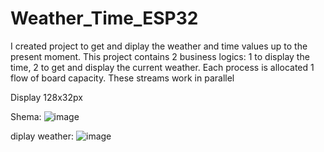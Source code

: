 # Weather_Time_ESP32
I created project to get and diplay the weather and time values ​​up to the present moment. 
This project contains 2 business logics: 1 to display the time, 2 to get and display the current weather. 
Each process is allocated 1 flow of board capacity. These streams work in parallel

Display 128x32px 

Shema:
![image](https://github.com/SergiiGrynevych/Weather_Time_ESP32/assets/64060155/a5d53eb5-5d3d-4c70-818e-3a11df6654a5)

diplay weather:
![image](https://github.com/SergiiGrynevych/Weather_Time_ESP32/assets/64060155/82320af0-a138-49fc-9416-55f8c06a0ed6)
